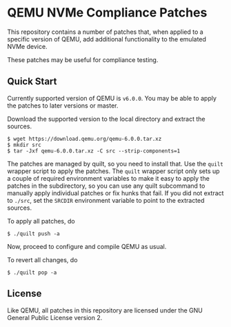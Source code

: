 # QEMU NVMe Compliance Patches

This repository contains a number of patches that, when applied to a specific
version of QEMU, add additional functionality to the emulated NVMe device.

These patches may be useful for compliance testing.

## Quick Start

Currently supported version of QEMU is `v6.0.0`. You may be able to apply the
patches to later versions or master.

Download the supported version to the local directory and extract the sources.

    $ wget https://download.qemu.org/qemu-6.0.0.tar.xz
    $ mkdir src
    $ tar -Jxf qemu-6.0.0.tar.xz -C src --strip-components=1

The patches are managed by quilt, so you need to install that. Use the `quilt`
wrapper script to apply the patches. The `quilt` wrapper script only sets up a
couple of required environment variables to make it easy to apply the patches
in the subdirectory, so you can use any quilt subcommand to manually apply
individual patches or fix hunks that fail. If you did not extract to `./src`,
set the `SRCDIR` environment variable to point to the extracted sources.

To apply all patches, do

    $ ./quilt push -a

Now, proceed to configure and compile QEMU as usual.

To revert all changes, do

    $ ./quilt pop -a


## License

Like QEMU, all patches in this repository are licensed under the GNU General
Public License version 2.
